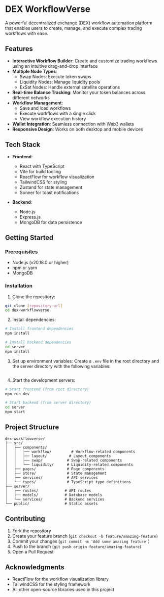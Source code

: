 # DEX WorkflowVerse

A powerful decentralized exchange (DEX) workflow automation platform that enables users to create, manage, and execute complex trading workflows with ease.

## Features

- **Interactive Workflow Builder**: Create and customize trading workflows using an intuitive drag-and-drop interface
- **Multiple Node Types**:
  - Swap Nodes: Execute token swaps
  - Liquidity Nodes: Manage liquidity pools
  - ExSat Nodes: Handle external satellite operations
- **Real-time Balance Tracking**: Monitor your token balances across different networks
- **Workflow Management**:
  - Save and load workflows
  - Execute workflows with a single click
  - View workflow execution history
- **Wallet Integration**: Seamless connection with Web3 wallets
- **Responsive Design**: Works on both desktop and mobile devices

## Tech Stack

- **Frontend**:
  - React with TypeScript
  - Vite for build tooling
  - ReactFlow for workflow visualization
  - TailwindCSS for styling
  - Zustand for state management
  - Sonner for toast notifications

- **Backend**:
  - Node.js
  - Express.js
  - MongoDB for data persistence

## Getting Started

### Prerequisites

- Node.js (v20.18.0 or higher)
- npm or yarn
- MongoDB

### Installation

1. Clone the repository:
```bash
git clone [repository-url]
cd dex-workflowverse
```

2. Install dependencies:
```bash
# Install frontend dependencies
npm install

# Install backend dependencies
cd server
npm install
```

3. Set up environment variables:
Create a `.env` file in the root directory and the server directory with the following variables:
```env
```

4. Start the development servers:
```bash
# Start frontend (from root directory)
npm run dev

# Start backend (from server directory)
cd server
npm start
```

## Project Structure

```
dex-workflowverse/
├── src/
│   ├── components/
│   │   ├── workflow/         # Workflow-related components
│   │   ├── layout/          # Layout components
│   │   ├── swap/           # Swap-related components
│   │   └── liquidity/      # Liquidity-related components
│   ├── pages/              # Page components
│   ├── store/              # State management
│   ├── services/           # API services
│   └── types/              # TypeScript type definitions
├── server/
│   ├── routes/            # API routes
│   ├── models/            # Database models
│   └── services/          # Backend services
└── public/                # Static assets
```

## Contributing

1. Fork the repository
2. Create your feature branch (`git checkout -b feature/amazing-feature`)
3. Commit your changes (`git commit -m 'Add some amazing feature'`)
4. Push to the branch (`git push origin feature/amazing-feature`)
5. Open a Pull Request


## Acknowledgments

- ReactFlow for the workflow visualization library
- TailwindCSS for the styling framework
- All other open-source libraries used in this project
